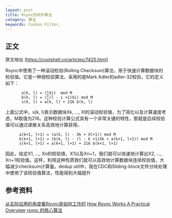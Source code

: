 ```yaml
---
layout: post
title: Rsync的同步算法
category: 算法
keywords: Cuckoo Filter,
---
```



## 正文

原文地址 [https://coolshell.cn/articles/7425.html]



Rsync中使用了一种滚动检验(Rolling Checksum)算法，用于快速计算数据块的检验值。它是一种弱校验算法，采用的是Mark Adler的adler-32校验，它的定义如下：

```
       a(k, l) = (∑Xi)  mod M   
       b(k, l) = (∑(l - i +1)Xi) mod M
       s(k, l) = a(k, l) + 216 b(k, l)
```       
上面公式中，s(k, l)表示数据块Xk, ..., Xl的滚动校验值，为了简化以及计算速度考虑，M取值为216。这种校验计算公式具有一个非常关键的特性，那就是后续校验值可以通过递推关系高效地计算获得。

```
      a(k+1, l+1) = (a(k, l) - Xk + Xl+1)) mod M
      b(k+1, l+1) = (b(k, l) - (l - k +1)Xk + a(k+1, l+1)) mod M
      s(k+1, l+1) = a(k+1, l+1) + 216 b(k+1, l+1)
```  

因此，给定X1, ..., Xn的校验值，X1以及Xn+1，我们就可以快速地计算出X2, ..., Xn+1校验值。这样，利用这种性质我们就可以高效地计算数据块连续校验值，大幅减少checksum计算量。dedup util中，我在CDC和Sliding-block文件分块处理中使用了该校验值算法，性能得到大幅提升



## 参考资料
[从实际应用的角度看Rsync是如何工作的](http://edu.gimoo.net/u/20080910/4b8bc65c33216.shtml)
[How Rsync Works A Practical Overview](https://rsync.samba.org/how-rsync-works.html)
[rsync 的核心算法](http://www.cnblogs.com/itech/archive/2012/09/01/2667154.html)